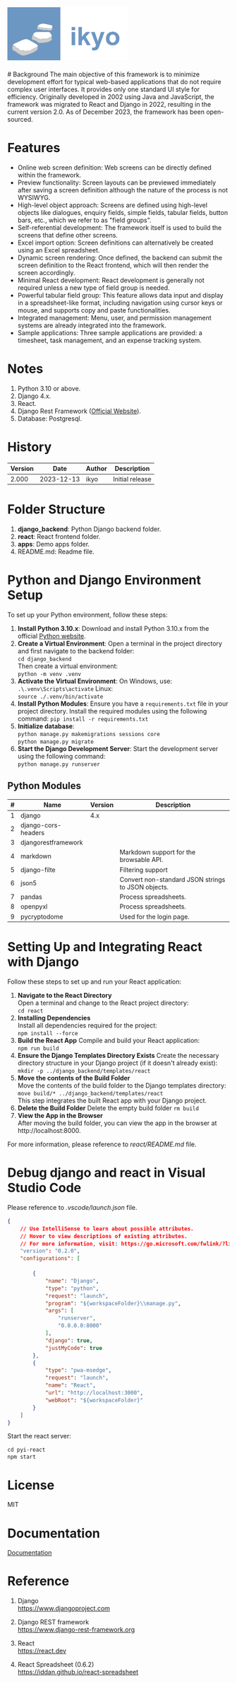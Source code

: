 <div style="padding-bottom: 20px;">
  <picture>
    <source media="(prefers-color-scheme: dark)" srcset="images/ikyo2.png" style="max-height: 100%; height: 120px; margin-bottom: 20px">
    <img alt="Ikyo" src="images/ikyo2.png" height="120px">
  </picture>
</div>
# Background
The main objective of this framework is to minimize development effort for typical web-based applications that do not require complex user interfaces. It provides only one standard UI style for efficiency. Originally developed in 2002 using Java and JavaScript, the framework was migrated to React and Django in 2022, resulting in the current version 2.0. As of December 2023, the framework has been open-sourced.

# Features
* Online web screen definition: Web screens can be directly defined within the framework.
* Preview functionality: Screen layouts can be previewed immediately after saving a screen definition although the nature of the process is not WYSIWYG.
* High-level object approach: Screens are defined using high-level objects like dialogues, enquiry fields, simple fields, tabular fields, button bars, etc., which we refer to as "field groups".
* Self-referential development: The framework itself is used to build the screens that define other screens.
* Excel import option: Screen definitions can alternatively be created using an Excel spreadsheet.
* Dynamic screen rendering: Once defined, the backend can submit the screen definition to the React frontend, which will then render the screen accordingly.
* Minimal React development: React development is generally not required unless a new type of field group is needed.
* Powerful tabular field group: This feature allows data input and display in a spreadsheet-like format, including navigation using cursor keys or mouse, and supports copy and paste functionalities.
* Integrated management: Menu, user, and permission management systems are already integrated into the framework.
* Sample applications: Three sample applications are provided: a timesheet, task management, and an expense tracking system.

# Notes
1. Python 3.10 or above.
2. Django 4.x.
3. React.
4. Django Rest Framework ([Official Website](https://www.django-rest-framework.org)).
5. Database: Postgresql.

# History
| Version | Date       | Author | Description    |
| ------- | ---------- | ------ | -------------- |
| 2.000   | 2023-12-13 | ikyo   | Initial release |

# Folder Structure
1. **django_backend**: Python Django backend folder.
2. **react**: React frontend folder.
3. **apps**: Demo apps folder.
4. README.md: Readme file.

# Python and Django Environment Setup

To set up your Python environment, follow these steps:

1. **Install Python 3.10.x**: Download and install Python 3.10.x from the official [Python website](https://www.python.org/downloads/).  
2. **Create a Virtual Environment**: Open a terminal in the project directory and first navigate to the backend folder:  
   ``cd django_backend``  
   Then create a virtual environment:    
   ``python -m venv .venv``
3. **Activate the Virtual Environment**: On Windows, use:
   ``.\.venv\Scripts\activate``
   Linux:  
   ``source ./.venv/bin/activate``
4. **Install Python Modules**: Ensure you have a `requirements.txt` file in your project directory. Install the required modules using the following command:
   ``pip install -r requirements.txt``
5. **Initialize database**:  
   ``python manage.py makemigrations sessions core``  
   ``python manage.py migrate``
6. **Start the Django Development Server**: Start the development server using the following command:  
   ``python manage.py runserver``

## Python Modules
| #  | Name                | Version | Description                                           |
| -- | ------------------- | ------- | ----------------------------------------------------- |
| 1  | django              | 4.x     |                                                       |
| 2  | django-cors-headers |         |                                                       |
| 3  | djangorestframework |         |                                                       |
| 4  | markdown            |         | Markdown support for the browsable API.               |
| 5  | django-filte        |         | Filtering support                                     |
| 6  | json5               |         | Convert non-standard JSON strings to JSON objects.    |
| 7  | pandas              |         | Process spreadsheets.                                 |
| 8  | openpyxl            |         | Process spreadsheets.                                 |
| 9  | pycryptodome        |         | Used for the login page.                              |

# Setting Up and Integrating React with Django

Follow these steps to set up and run your React application:

1. **Navigate to the React Directory**  
   Open a terminal and change to the React project directory:  
   ``cd react``
2. **Installing Dependencies**  
   Install all dependencies required for the project:  
   ``npm install --force``
3. **Build the React App** 
   Compile and build your React application:  
   ``npm run build`` 
4. **Ensure the Django Templates Directory Exists**
   Create the necessary directory structure in your Django project (if it doesn't already exist):  
    ``mkdir -p ../django_backend/templates/react`` 
5. **Move the contents of the Build Folder**  
   Move the contents of the build folder to the Django templates directory:    
   ``move build/* ../django_backend/templates/react``  
   This step integrates the built React app with your Django project.
6. **Delete the Build Folder**
   Delete the empty build folder
   ``rm build``  
7. **View the App in the Browser**  
   After moving the build folder, you can view the app in the browser at http://localhost:8000.

For more information, please reference to *react/README.md* file.


# Debug django and react in Visual Studio Code
Please reference to *.vscode/launch.json* file.  
```json
{
    // Use IntelliSense to learn about possible attributes.
    // Hover to view descriptions of existing attributes.
    // For more information, visit: https://go.microsoft.com/fwlink/?linkid=830387
    "version": "0.2.0",
    "configurations": [

        {
            "name": "Django",
            "type": "python",
            "request": "launch",
            "program": "${workspaceFolder}\\manage.py",
            "args": [
                "runserver",
                "0.0.0.0:8000"
            ],
            "django": true,
            "justMyCode": true
        },
        {
            "type": "pwa-msedge",
            "request": "launch",
            "name": "React",
            "url": "http://localhost:3000",
            "webRoot": "${workspaceFolder}"
        }
    ]
}
```

Start the react server:  
```shell
cd pyi-react
npm start
``` 

# License
MIT


# Documentation
[Documentation](docs/doc.md)

# Reference
1. Django  
   https://www.djangoproject.com

2. Django REST framework    
   https://www.django-rest-framework.org

3. React  
   https://react.dev

4. React Spreadsheet (0.6.2)  
   https://iddan.github.io/react-spreadsheet
